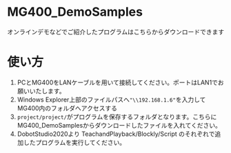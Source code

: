 # MG400_DemoSamples
オンラインデモなどでご紹介したプログラムはこちらからダウンロードできます


# 使い方
1. PCとMG400をLANケーブルを用いて接続してください。ポートはLAN1でお願いいたします。
2. Windows Explorer上部のファイルパスへ`"\\192.168.1.6"`を入力してMG400内のフォルダへアクセスする
3. `project/project/`がプログラムを保存するフォルダとなります。こちらにMG400_DemoSamplesからダウンロードしたファイルを入れてください。
4. DobotStudio2020より TeachandPlayback/Blockly/Script のそれぞれで追加したプログラムを実行してください。
